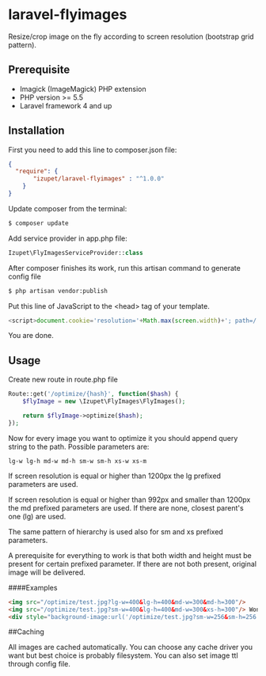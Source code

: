 # laravel-flyimages
Resize/crop image on the fly according to screen resolution (bootstrap grid pattern).

## Prerequisite

* Imagick (ImageMagick) PHP extension <br>
* PHP version >= 5.5 <br>
* Laravel framework 4 and up

## Installation
First you need to add this line to composer.json file:
```json
{
  "require": {
       "izupet/laravel-flyimages" : "^1.0.0"
    }
}
```

Update composer from the terminal:
```bash
$ composer update
```

Add service provider in app.php file:

```php
Izupet\FlyImagesServiceProvider::class
```

After composer finishes its work, run this artisan command to generate config file
```bash
$ php artisan vendor:publish
```

Put this line of JavaScript to the \<head\> tag of your template.

```javascript
<script>document.cookie='resolution='+Math.max(screen.width)+'; path=/';</script>
```

You are done.

## Usage

Create new route in route.php file
```php
Route::get('/optimize/{hash}', function($hash) {
    $flyImage = new \Izupet\FlyImages\FlyImages();

    return $flyImage->optimize($hash);
});
```

Now for every image you want to optimize it you should append query string to the path. Possible parameters are:
```
lg-w lg-h md-w md-h sm-w sm-h xs-w xs-m
```

If screen resolution is equal or higher than 1200px the lg prefixed parameters are used.

If screen resolution is equal or higher than 992px and smaller than 1200px the md prefixed parameters are used. If there are none, closest parent's one (lg) are used.   

The same pattern of hierarchy is used also for sm and xs prefixed parameters.

A prerequisite for everything to work is that both width and height must be present for certain prefixed parameter. If there are not both present, original image will be delivered.

####Examples

```html
<img src="/optimize/test.jpg?lg-w=400&lg-h=400&md-w=300&md-h=300"/>
<img src="/optimize/test.jpg?sm-w=400&lg-h=400&md-w=300&xs-h=300"/> Wont work
<div style="background-image:url('/optimize/test.jpg?sm-w=256&sm-h=256');"></div>
```

##Caching

All images are cached automatically. You can choose any cache driver you want but best choice is probably filesystem. You can also set image ttl through config file.
